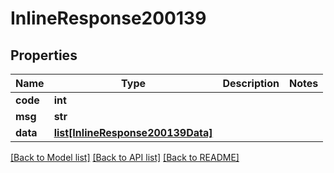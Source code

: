 # InlineResponse200139

## Properties
Name | Type | Description | Notes
------------ | ------------- | ------------- | -------------
**code** | **int** |  | 
**msg** | **str** |  | 
**data** | [**list[InlineResponse200139Data]**](InlineResponse200139Data.md) |  | 

[[Back to Model list]](../README.md#documentation-for-models) [[Back to API list]](../README.md#documentation-for-api-endpoints) [[Back to README]](../README.md)

